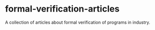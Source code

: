 # formal-verification-articles
A collection of articles about formal verification of programs in industry.
